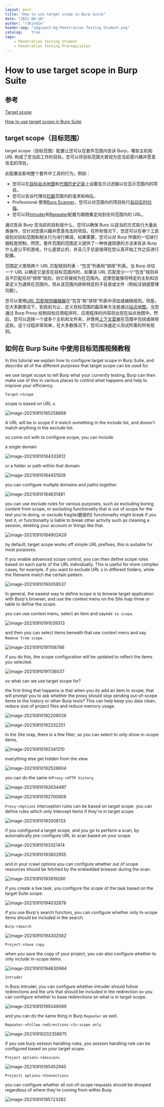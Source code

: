 ```yaml
---
layout: post
title: "How to use target scope in Burp Suite"
date: "2021-09-10"
author: "r3kind1e"
header-img: "img/post-bg-Penetration Testing Student.png"
catalog:    true
tags: 
    - Penetration Testing Student
    - Penetration Testing Prerequisites
---
```


# How to use target scope in Burp Suite



## 参考

[Target scope](https://portswigger.net/burp/documentation/desktop/tools/target/scope)

[How to use target scope in Burp Suite](https://www.youtube.com/watch?v=0mTg2BsYVmg&t=339s)



## target scope（目标范围）

target scope（目标范围）配置让您可以在套件范围内告诉 Burp，哪些主机和 URL 构成了您当前工作的目标。您可以将目标范围大致视为您当前感兴趣并愿意攻击的项目。

此配置会影响整个套件中工具的行为。例如：

- 您可以在[目标站点地图](https://portswigger.net/burp/documentation/desktop/tools/target/site-map#site-map-display-filter)和[代理历史记录](https://portswigger.net/burp/documentation/desktop/tools/proxy/history#proxy-history-display-filter)上设置显示过滤器以仅显示范围内的项目。
- 您可以告诉代理仅[拦截](https://portswigger.net/burp/documentation/desktop/tools/proxy/options#intercepting-http-requests-and-responses)范围内的请求和响应。
- Professional 使用[Burp Scanner](https://portswigger.net/burp/vulnerability-scanner)，您可以对范围内的项目执行[自动实时扫描](https://portswigger.net/burp/documentation/desktop/scanning/live-scans)。
- 您可以将[Intruder](https://portswigger.net/burp/documentation/desktop/tools/intruder/options#handling-redirections-during-attacks)和[Repeater](https://portswigger.net/burp/documentation/desktop/tools/repeater/options)配置为跟随重定向到任何范围内的 URL。

通过告诉 Burp 您当前的目标是什么，您可以确保 Burp 以适当的方式执行大量此类操作，仅针对您感兴趣并愿意攻击的项目。在所有情况下，您还可以在单个工具级别对目标范围和相关行为进行微调，如果需要，您可以对 Burp 所做的一切进行细粒度控制。然而，套件范围的范围定义提供了一种快速简便的方法来告诉 Burp 什么是公平的游戏，什么是禁止的，并且几乎总是值得在您认真开始工作之前进行配置。

范围定义使用两个 URL 匹配规则列表 - “包含”列表和“排除”列表。当 Burp 评估一个 URL 以确定它是否在目标范围内时，如果该 URL 匹配至少一个“包含”规则并且不匹配任何“排除”规则，则它将被视为在范围内。这使您能够将特定的主机和目录定义为通常在范围内，但从该范围内排除特定的子目录或文件（例如注销或管理功能）。

您可以使用[URL 匹配规则编辑器](https://portswigger.net/burp/documentation/desktop/functions/url-matching)在“包含”和“排除”列表中添加或编辑规则。但是，在大多数情况下，到目前为止，定义目标范围的最简单方法是通过[站点地图](https://portswigger.net/burp/documentation/desktop/tools/target/site-map)。当您通过 Burp Proxy 绘制目标应用程序时，应用程序的内容将出现在站点地图中。然后，您可以选择一个或多个主机和文件夹，并使用[上下文菜单](https://portswigger.net/burp/documentation/desktop/tools/target/site-map#site-map-testing-workflow)在范围中包括或排除这些。这个过程非常简单，在大多数情况下，您可以快速定义测试所需的所有规则。



## 如何在 Burp Suite 中使用目标范围视频教程

In this tutorial we explain how to configure target scope in Burp Suite, and describe all of the different purposes that target scope can be used for.

we use target scope to tell Burp what your currently testing, Burp can then make use of this in various places to control what happens and help to improve your efficiency.



`Target->Scope`

scope is based on URL s.

![image-20210910185258668](/img/in-post/ine/image-20210910185258668.png)

A URL will be in scope if it match something in the include list, and doesn't match anything in the exclude list.

so come out with to configure scope, you can include

a single domain

![image-20210910184333612](/img/in-post/ine/image-20210910184333612.png)

or a folder or path within that domain

![image-20210910184451509](/img/in-post/ine/image-20210910184451509.png)

you can configure multiple domains and paths together.

![image-20210910184631481](/img/in-post/ine/image-20210910184631481.png)

you can use exclude rules for various purposes, such as excluding boring content from scope,  or excluding functionality that is out of scope for the test you're doing, or exclude  fragile(脆弱的) functionality might break if you test it, or functionality is liable to break other activity such as cleaning a session, deleting your account or things like that.

![image-20210910184902429](/img/in-post/ine/image-20210910184902429.png)

by default, target scope works off simple URL prefixes, this is suitable for most purposes.

if you enable advanced scope control, you can then define scope roles based on each parts of the URL individually. This is useful for more complex cases, for example, if you want to exclude URL s in different folders, while the filename match the certain pattern.

![image-20210910190056537](/img/in-post/ine/image-20210910190056537.png)

In general, the easiest way to define scope is to browse target application with Burp's browser, and use the context menu on the Site map three or table to define the scope.

you can use context menu, select an item and say`Add to scope`.

![image-20210910191039313](/img/in-post/ine/image-20210910191039313.png)

and then you can select items beneath that use context menu and say `Remove from scope`.

![image-20210910191106786](/img/in-post/ine/image-20210910191106786.png)

if you do this, the scope configuration will be updated to reflect the items you selected.

![image-20210910191136037](/img/in-post/ine/image-20210910191136037.png)

so what can we use target scope for?

the first thing that happens is that when you do add an item to scope, that will prompt you to ask whether the proxy should stop sending out-of-scope items to the history or other Burp tools? This can help keep you data clean, reduce size of project files and reduce memory usage.

![image-20210910192206026](/img/in-post/ine/image-20210910192206026.png)

![image-20210910192232251](/img/in-post/ine/image-20210910192232251.png)

In the Site map, there is a few filter, so you can select to only show in-scope items, 

![image-20210910192341210](/img/in-post/ine/image-20210910192341210.png)

everything else get hidden from the view.

![image-20210910192526604](/img/in-post/ine/image-20210910192526604.png)

you can do the same in`Proxy->HTTP history`

![image-20210910192634497](/img/in-post/ine/image-20210910192634497.png)

![image-20210910192700808](/img/in-post/ine/image-20210910192700808.png)

 `Proxy->Options` interception rules can be based on target scope. you can define rules which only intercept items if they're in target scope.

![image-20210910193008133](/img/in-post/ine/image-20210910193008133.png)

if you configured a target scope, and you go to perform a scan,  by automatically pre-configure URL to scan based on your scope.

![image-20210910193321414](/img/in-post/ine/image-20210910193321414.png)

![image-20210910193602955](/img/in-post/ine/image-20210910193602955.png)

and in your crawl options you can configure whether out of scope resources should be fetched by the embedded browser during the scan.

![image-20210910193919280](/img/in-post/ine/image-20210910193919280.png)

if you create a live task, you configure the scope of the task based on the target Suite scope.

![image-20210910194032878](/img/in-post/ine/image-20210910194032878.png)

if you use Burp's search function, you can configure whether only In-scope items should be included in the search.

 `Burp->Search`

![image-20210910194302582](/img/in-post/ine/image-20210910194302582.png)

`Project->Save copy`

when you save the copy of your project, you can also configure whether to only include in-scope items.

![image-20210910194630964](/img/in-post/ine/image-20210910194630964.png)

`Intruder`

in Burp Intruder, you can configure whether intruder should follow redirections and the urls that should be included in the redirection so you can configure whether to base redirections on what is in target scope.

![image-20210910195049089](/img/in-post/ine/image-20210910195049089.png)

and you can do the same thing in Burp `Repeater` as well.

`Repeater->Follow redirections->In-scope only`

![image-20210910202358675](/img/in-post/ine/image-20210910202358675.png)

if you use burp session handling rules, you session handling rule can be configured based on your target scope.

`Project options->Sessions`

![image-20210910195452945](/img/in-post/ine/image-20210910195452945.png)

`Projecti options->Connections`

you can configure whether all out-of-scope requests should be drooped regardless of where they're coming from within Burp.

![image-20210910195723282](/img/in-post/ine/image-20210910195723282.png)